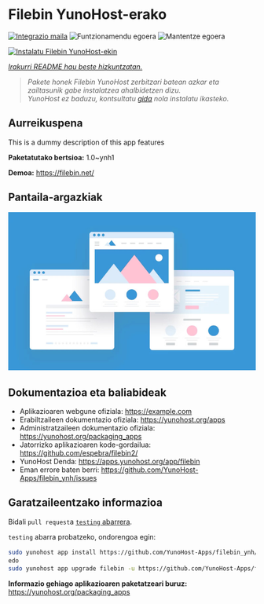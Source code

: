 <!--
Ohart ongi: README hau automatikoki sortu da <https://github.com/YunoHost/apps/tree/master/tools/readme_generator>ri esker
EZ editatu eskuz.
-->

# Filebin YunoHost-erako

[![Integrazio maila](https://dash.yunohost.org/integration/filebin.svg)](https://ci-apps.yunohost.org/ci/apps/filebin/) ![Funtzionamendu egoera](https://ci-apps.yunohost.org/ci/badges/filebin.status.svg) ![Mantentze egoera](https://ci-apps.yunohost.org/ci/badges/filebin.maintain.svg)

[![Instalatu Filebin YunoHost-ekin](https://install-app.yunohost.org/install-with-yunohost.svg)](https://install-app.yunohost.org/?app=filebin)

*[Irakurri README hau beste hizkuntzatan.](./ALL_README.md)*

> *Pakete honek Filebin YunoHost zerbitzari batean azkar eta zailtasunik gabe instalatzea ahalbidetzen dizu.*  
> *YunoHost ez baduzu, kontsultatu [gida](https://yunohost.org/install) nola instalatu ikasteko.*

## Aurreikuspena

This is a dummy description of this app features


**Paketatutako bertsioa:** 1.0~ynh1

**Demoa:** <https://filebin.net/>

## Pantaila-argazkiak

![Filebin(r)en pantaila-argazkia](./doc/screenshots/example.jpg)

## Dokumentazioa eta baliabideak

- Aplikazioaren webgune ofiziala: <https://example.com>
- Erabiltzaileen dokumentazio ofiziala: <https://yunohost.org/apps>
- Administratzaileen dokumentazio ofiziala: <https://yunohost.org/packaging_apps>
- Jatorrizko aplikazioaren kode-gordailua: <https://github.com/espebra/filebin2/>
- YunoHost Denda: <https://apps.yunohost.org/app/filebin>
- Eman errore baten berri: <https://github.com/YunoHost-Apps/filebin_ynh/issues>

## Garatzaileentzako informazioa

Bidali `pull request`a [`testing` abarrera](https://github.com/YunoHost-Apps/filebin_ynh/tree/testing).

`testing` abarra probatzeko, ondorengoa egin:

```bash
sudo yunohost app install https://github.com/YunoHost-Apps/filebin_ynh/tree/testing --debug
edo
sudo yunohost app upgrade filebin -u https://github.com/YunoHost-Apps/filebin_ynh/tree/testing --debug
```

**Informazio gehiago aplikazioaren paketatzeari buruz:** <https://yunohost.org/packaging_apps>
